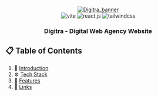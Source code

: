 <div align="center">
   <br />
    <a href="https://digitra.netlify.app" target="_blank">
      <img src="https://i.postimg.cc/zfhz0Z13/Digitra.png" alt="Digitra_banner">
    </a>
  <br />
   
  <div>
    <img src="https://img.shields.io/badge/-Vite-black?style=for-the-badge&logoColor=white&logo=vite&color=646CFF" alt="vite" />
    <img src="https://img.shields.io/badge/-React_JS-black?style=for-the-badge&logoColor=white&logo=react&color=61DAFB" alt="react.js" />
    <img src="https://img.shields.io/badge/-Tailwind_CSS-black?style=for-the-badge&logoColor=white&logo=tailwindcss&color=06B6D4" alt="tailwindcss" />
  </div>

  <h3 align="center">Digitra - Digital Web Agency Website</h3>
</div>

## 📋 <a name="table">Table of Contents</a>

1. 🤖 [Introduction](#introduction)
2. ⚙️ [Tech Stack](#tech-stack)
3. 🔋 [Features](#features)
6. 🔗 [Links](#links)

